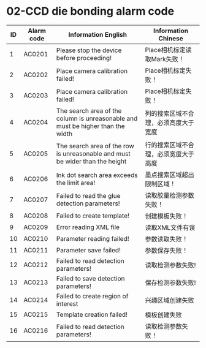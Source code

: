 # 02-CCD die bonding alarm code

| ID   | Alarm code | Information  English                                         | Information  Chinese                 |
| ---- | ---------- | ------------------------------------------------------------ | ------------------------------------ |
| 1    | AC0201     | Please stop the device before proceeding!                    | Place相机标定读取Mark失败！          |
| 2    | AC0202     | Place camera calibration failed!                             | Place相机标定失败！                  |
| 3    | AC0203     | Place camera calibration failed!                             | Place相机标定失败！                  |
| 4    | AC0204     | The search area of the column is unreasonable and must be higher than the width | 列的搜索区域不合理，必须高度大于宽度 |
| 5    | AC0205     | The search area of the row is unreasonable and must be wider than the height | 行的搜索区域不合理，必须宽度大于高度 |
| 6    | AC0206     | Ink dot search area exceeds the limit area!                  | 墨点搜索区域超出限制区域！           |
| 7    | AC0207     | Failed to read the glue detection parameters!                | 读取胶量检测参数失败！               |
| 8    | AC0208     | Failed to create template!                                   | 创建模板失败！                       |
| 9    | AC0209     | Error reading XML file                                       | 读取XML文件有误                      |
| 10   | AC0210     | Parameter reading failed!                                    | 参数读取失败！                       |
| 11   | AC0211     | Parameter save failed!                                       | 参数保存失败！                       |
| 12   | AC0212     | Failed to read detection parameters!                         | 读取检测参数失败!                    |
| 13   | AC0213     | Failed to save detection parameters!                         | 保存检测参数失败!                    |
| 14   | AC0214     | Failed to create region of interest                          | 兴趣区域创建失败                     |
| 15   | AC0215     | Template creation failed!                                    | 模板创建失败                         |
| 16   | AC0216     | Failed to read detection parameters!                         | 读取检测参数失败！                   |